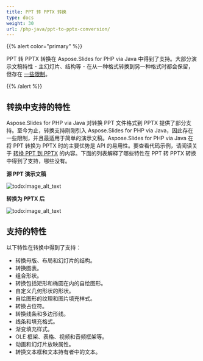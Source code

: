 ```yaml
---
title: PPT 转 PPTX 转换
type: docs
weight: 30
url: /php-java/ppt-to-pptx-conversion/
---
```


{{% alert color="primary" %}} 

PPT 转 PPTX 转换在 Aspose.Slides for PHP via Java 中得到了支持。大部分演示文稿特性 - 主幻灯片、结构等 - 在从一种格式转换到另一种格式时都会保留，但存在 [一些限制](/slides/php-java/ppt-to-pptx-conversion/)。

{{% /alert %}} 
## **转换中支持的特性**
Aspose.Slides for PHP via Java 对转换 PPT 文件格式到 PPTX 提供了部分支持。至今为止，转换支持刚刚引入 Aspose.Slides for PHP via Java，因此存在一些限制，并且最适用于简单的演示文稿。Aspose.Slides for PHP via Java 在将 PPT 转换为 PPTX 时的主要优势是 API 的易用性。要查看代码示例，请阅读关于 [转换 PPT 到 PPTX]() 的内容。下面的列表解释了哪些特性在 PPT 转 PPTX 转换中得到了支持，哪些没有。

**源 PPT 演示文稿**

![todo:image_alt_text](ppt-to-pptx-conversion_1.png)



**转换为 PPTX 后**

![todo:image_alt_text](ppt-to-pptx-conversion_2.png)



## **支持的特性**
以下特性在转换中得到了支持：

- 转换母版、布局和幻灯片的结构。
- 转换图表。
- 组合形状。
- 转换包括矩形和椭圆在内的自绘图形。
- 自定义几何形状的形状。
- 自绘图形的纹理和图片填充样式。
- 转换占位符。
- 转换线条和多边形线。
- 线条和填充格式。
- 渐变填充样式。
- OLE 框架、表格、视频和音频框架等。
- 动画和幻灯片放映属性。
- 转换文本框和文本持有者中的文本。